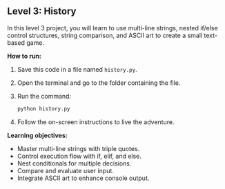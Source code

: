 ## Level 3: History

In this level 3 project, you will learn to use multi-line strings, nested if/else control structures, string comparison, and ASCII art to create a small text-based game.

**How to run:**

1. Save this code in a file named `history.py`.
2. Open the terminal and go to the folder containing the file.
3. Run the command:

   ```bash
   python history.py
   ```

4. Follow the on-screen instructions to live the adventure.

**Learning objectives:**

- Master multi-line strings with triple quotes.
- Control execution flow with if, elif, and else.
- Nest conditionals for multiple decisions.
- Compare and evaluate user input.
- Integrate ASCII art to enhance console output.
